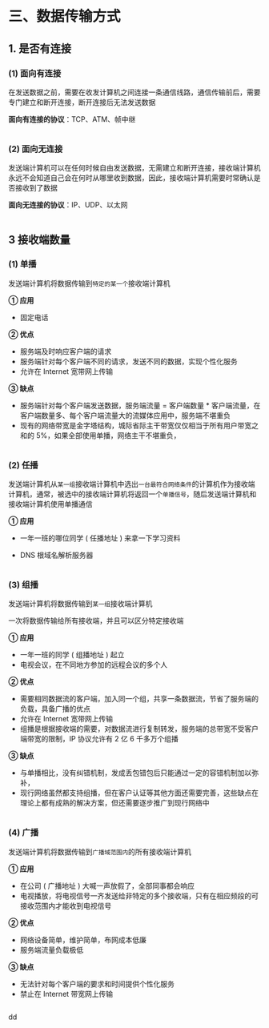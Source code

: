 # 三、数据传输方式

## 1\. 是否有连接 

### \(1\) 面向有连接

在发送数据之前，需要在收发计算机之间连接一条通信线路，通信传输前后，需要专门建立和断开连接，断开连接后无法发送数据

**面向有连接的协议**：TCP、ATM、帧中继

![]()

### \(2\) 面向无连接

发送端计算机可以在任何时候自由发送数据，无需建立和断开连接，接收端计算机永远不会知道自己会在何时从哪里收到数据，因此，接收端计算机需要时常确认是否接收到了数据

**面向无连接的协议**：IP、UDP、以太网

![]()

## 3 接收端数量

### \(1\) 单播

发送端计算机将数据传输到`特定的某一个`接收端计算机

**① 应用**

* 固定电话

**② 优点**

* 服务端及时响应客户端的请求
* 服务端针对每个客户端不同的请求，发送不同的数据，实现个性化服务
* 允许在 Internet 宽带网上传输

**③ 缺点**

* 服务端针对每个客户端发送数据，服务端流量 = 客户端数量 \* 客户端流量，在客户端数量多、每个客户端流量大的流媒体应用中，服务端不堪重负
* 现有的网络带宽是金字塔结构，城际省际主干带宽仅仅相当于所有用户带宽之和的 5%，如果全部使用单播，网络主干不堪重负，

![]()

### \(2\) 任播

发送端计算机从`某一组`接收端计算机中选出`一台最符合网络条件`的计算机作为接收端计算机，通常，被选中的接收端计算机将返回一个`单播信号`，随后发送端计算机和接收端计算机使用单播通信

**① 应用**

* 一年一班的哪位同学 \( 任播地址 \) 来拿一下学习资料

* DNS 根域名解析服务器

![]()

### \(3\) 组播

发送端计算机将数据传输到`某一组`接收端计算机

一次将数据传输给所有接收端，并且可以区分特定接收端

**① 应用**

* 一年一班的同学 \( 组播地址 \) 起立
* 电视会议，在不同地方参加的远程会议的多个人

**② 优点**

* 需要相同数据流的客户端，加入同一个组，共享一条数据流，节省了服务端的负载，具备广播的优点
* 允许在 Internet 宽带网上传输
* 组播是根据接收端的需要，对数据流进行复制转发，服务端的总带宽不受客户端带宽的限制，IP 协议允许有 2 亿 6 千多万个组播

**③ 缺点**

* 与单播相比，没有纠错机制，发成丢包错包后只能通过一定的容错机制加以弥补，
* 现行网络虽然都支持组播，但在客户认证等其他方面还需要完善，这些缺点在理论上都有成熟的解决方案，但还需要逐步推广到现行网络中

![]()

### 

### \(4\) 广播

发送端计算机将数据传输到`广播域范围内`的所有接收端计算机

**① 应用**

* 在公司 \( 广播地址 \) 大喊一声放假了，全部同事都会响应
* 电视播放，将电视信号一齐发送给非特定的多个接收端，只有在相应频段的可接收范围内才能收到电视信号

**② 优点**

* 网络设备简单，维护简单，布网成本低廉
* 服务端流量负载极低

**③ 缺点**

* 无法针对每个客户端的要求和时间提供个性化服务
* 禁止在 Internet 带宽网上传输

![]()

dd






























